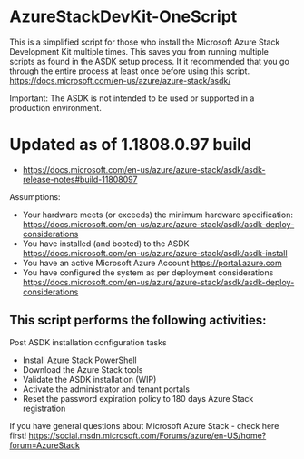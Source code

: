 # AzureStackDevKit-OneScript

This is a simplified script for those who install the Microsoft Azure Stack Development Kit multiple times.  This saves you from running multiple scripts as found in the ASDK setup process.  It it recommended that you go through the entire process at least once before using this script. https://docs.microsoft.com/en-us/azure/azure-stack/asdk/ 

Important: The ASDK is not intended to be used or supported in a production environment.

# Updated as of 1.1808.0.97 build
 - https://docs.microsoft.com/en-us/azure/azure-stack/asdk/asdk-release-notes#build-11808097

Assumptions:
- Your hardware meets (or exceeds) the minimum hardware specification: 
  https://docs.microsoft.com/en-us/azure/azure-stack/asdk/asdk-deploy-considerations
- You have installed (and booted) to the ASDK
  https://docs.microsoft.com/en-us/azure/azure-stack/asdk/asdk-install 
- You have an active Microsoft Azure Account
  https://portal.azure.com
- You have configured the system as per deployment considerations
  https://docs.microsoft.com/en-us/azure/azure-stack/asdk/asdk-deploy-considerations

This script performs the following activities:
---------------------------------------------------
Post ASDK installation configuration tasks
  - Install Azure Stack PowerShell
  - Download the Azure Stack tools
  - Validate the ASDK installation (WIP)
  - Activate the administrator and tenant portals
  - Reset the password expiration policy to 180 days
 Azure Stack registration 
    
 
 If you have general questions about Microsoft Azure Stack - check here first! 
 https://social.msdn.microsoft.com/Forums/azure/en-US/home?forum=AzureStack
